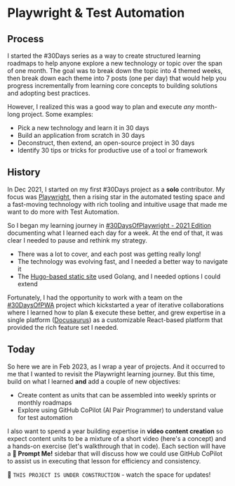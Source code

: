 # Playwright & Test Automation


## Process

I started the #30Days series as a way to create structured learning roadmaps to help anyone explore a new technology or topic over the span of one month. The goal was to break down the topic into 4 themed weeks, then break down each theme into 7 posts (one per day) that would help you progress incrementally from learning core concepts to building solutions and adopting best practices.

However, I realized this was a good way to plan and execute _any_ month-long project. Some examples:
 - Pick a new technology and learn it in 30 days
 - Build an application from scratch in 30 days
 - Deconstruct, then extend, an open-source project in 30 days
 - Identify 30 tips or tricks for productive use of a tool or framework


## History

In Dec 2021, I started on my first #30Days project as a **solo** contributor. My focus was [Playwright](https://playwright.dev), then a rising star in the automated testing space and a fast-moving technology with rich tooling and intuitive usage that made me want to do more with Test Automation.

So I began my learning journey in [#30DaysOfPlaywright - 2021 Edition](https://aka.ms/30daysOf/Playwright) documenting what I learned each day for a week. At the end of that, it was clear I needed to pause and rethink my strategy.
 * There was a lot to cover, and each post was getting really long!
 * The technology was evolving fast, and I needed a better way to navigate it
 * The [Hugo-based static site](https://nitya.github.io/learn-playwright/) used Golang, and I needed options I could extend
 
Fortunately, I had the opportunity to work with a team on the [#30DaysOfPWA](https://aka.ms/30DaysOf/PWA) project which kickstarted a year of iterative collaborations where I learned how to plan & execute these better, and grew expertise in a single platform ([Docusaurus](https://docusaurus.io)) as a customizable React-based platform that provided the rich feature set I needed.

## Today

So here we are in Feb 2023, as I wrap a year of projects. And it occurred to me that I wanted to revisit the Playwright learning journey. But this time, build on what I learned **and** add a couple of new objectives:
 * Create content as units that can be assembled into weekly sprints or monthly roadmaps
 * Explore using GitHub CoPilot (AI Pair Programmer) to understand value for test automation
 
I also want to spend a year building expertise in **video content creation** so expect content units to be a mixture of a short video (here's a concept) and a hands-on exercise (let's walkthrough that in code). Each section will have a **🤖 Prompt Me!** sidebar that will discuss how we could use GitHub CoPilot to assist us in executing that lesson for efficiency and consistency.

🚧 `THIS PROJECT IS UNDER CONSTRUCTION` - watch the space for updates!
